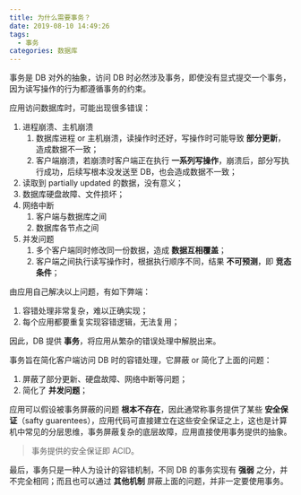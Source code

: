 ```yaml
---
title: 为什么需要事务？
date: 2019-08-10 14:49:26
tags:
  - 事务
categories: 数据库
---
```


事务是 DB 对外的抽象，访问 DB 时必然涉及事务，即使没有显式提交一个事务，因为读写操作的行为都遵循事务的约束。

<!-- more -->

应用访问数据库时，可能出现很多错误：

1. 进程崩溃、主机崩溃
   1. 数据库进程 or 主机崩溃，读操作时还好，写操作时可能导致 **部分更新**，造成数据不一致；
   2. 客户端崩溃，若崩溃时客户端正在执行 **一系列写操作**，崩溃后，部分写执行成功，后续写根本没发送至 DB，也会造成数据不一致；
2. 读取到 partially updated 的数据，没有意义；
3. 数据库硬盘故障、文件损坏；
4. 网络中断
   1. 客户端与数据库之间
   2. 数据库各节点之间
5. 并发问题
   1. 多个客户端同时修改同一份数据，造成 **数据互相覆盖**；
   2. 客户端之间执行读写操作时，根据执行顺序不同，结果 **不可预测**，即 **竞态条件**；

由应用自己解决以上问题，有如下弊端：

1. 容错处理非常复杂，难以正确实现；
1. 每个应用都要重复实现容错逻辑，无法复用；

因此，DB 提供 **事务**，将应用从繁杂的错误处理中解脱出来。

事务旨在简化客户端访问 DB 时的容错处理，它屏蔽 or 简化了上面的问题：

1. 屏蔽了部分更新、硬盘故障、网络中断等问题；
1. 简化了 **并发问题**；

应用可以假设被事务屏蔽的问题 **根本不存在**，因此通常称事务提供了某些 **安全保证**（safty guarentees），应用代码可直接建立在这些安全保证之上，这也是计算机中常见的分层思维，事务屏蔽复杂的底层故障，应用直接使用事务提供的抽象。

>事务提供的安全保证即 ACID。

最后，事务只是一种人为设计的容错机制，不同 DB 的事务实现有 **强弱** 之分，并不完全相同；而且也可以通过 **其他机制** 屏蔽上面的问题，并非一定要使用事务。
